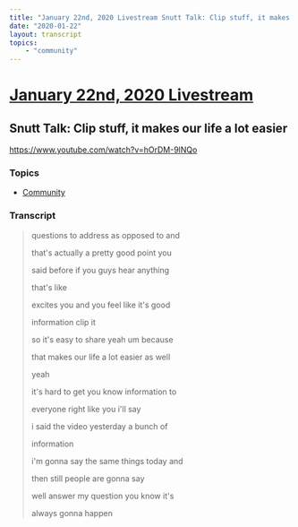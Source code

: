 ```yaml
---
title: "January 22nd, 2020 Livestream Snutt Talk: Clip stuff, it makes our life a lot easier"
date: "2020-01-22"
layout: transcript
topics:
    - "community"
---
```

# [January 22nd, 2020 Livestream](../2020-01-22.md)
## Snutt Talk: Clip stuff, it makes our life a lot easier
https://www.youtube.com/watch?v=hOrDM-9lNQo

### Topics
* [Community](../topics/community.md)

### Transcript

> questions to address as opposed to and
> 
> that's actually a pretty good point you
> 
> said before if you guys hear anything
> 
> that's like
> 
> excites you and you feel like it's good
> 
> information clip it
> 
> so it's easy to share yeah um because
> 
> that makes our life a lot easier as well
> 
> yeah
> 
> it's hard to get you know information to
> 
> everyone right like you i'll say
> 
> i said the video yesterday a bunch of
> 
> information
> 
> i'm gonna say the same things today and
> 
> then still people are gonna say
> 
> well answer my question you know it's
> 
> always gonna happen
> 
